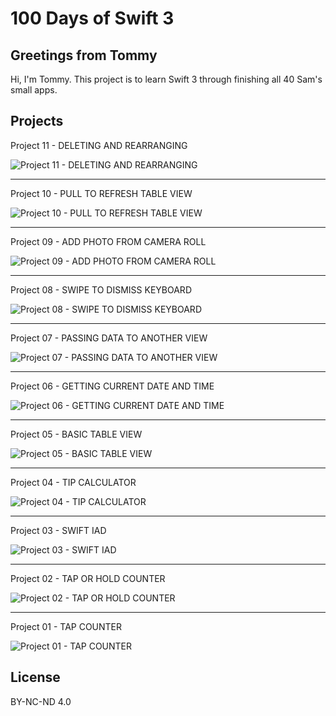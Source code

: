 # 100 Days of Swift 3

## Greetings from Tommy

Hi, I'm Tommy. This project is to learn Swift 3 through finishing all 40 Sam's small apps.

## Projects

Project 11 - DELETING AND REARRANGING

![Project 11 - DELETING AND REARRANGING](https://raw.githubusercontent.com/TommyLau/100-Days-of-Swift-3/master/images/project_11.gif)

-----

Project 10 - PULL TO REFRESH TABLE VIEW

![Project 10 - PULL TO REFRESH TABLE VIEW](https://raw.githubusercontent.com/TommyLau/100-Days-of-Swift-3/master/images/project_10.gif)

-----

Project 09 - ADD PHOTO FROM CAMERA ROLL

![Project 09 - ADD PHOTO FROM CAMERA ROLL](https://raw.githubusercontent.com/TommyLau/100-Days-of-Swift-3/master/images/project_09.gif)

-----

Project 08 - SWIPE TO DISMISS KEYBOARD

![Project 08 - SWIPE TO DISMISS KEYBOARD](https://raw.githubusercontent.com/TommyLau/100-Days-of-Swift-3/master/images/project_08.gif)

-----

Project 07 - PASSING DATA TO ANOTHER VIEW

![Project 07 - PASSING DATA TO ANOTHER VIEW](https://raw.githubusercontent.com/TommyLau/100-Days-of-Swift-3/master/images/project_07.gif)

-----

Project 06 - GETTING CURRENT DATE AND TIME

![Project 06 - GETTING CURRENT DATE AND TIME](https://raw.githubusercontent.com/TommyLau/100-Days-of-Swift-3/master/images/project_06.gif)

-----

Project 05 - BASIC TABLE VIEW

![Project 05 - BASIC TABLE VIEW](https://raw.githubusercontent.com/TommyLau/100-Days-of-Swift-3/master/images/project_05.png)

-----

Project 04 - TIP CALCULATOR

![Project 04 - TIP CALCULATOR](https://raw.githubusercontent.com/TommyLau/100-Days-of-Swift-3/master/images/project_04.gif)

-----

Project 03 - SWIFT IAD

![Project 03 - SWIFT IAD](https://raw.githubusercontent.com/TommyLau/100-Days-of-Swift-3/master/images/project_03.png)

-----

Project 02 - TAP OR HOLD COUNTER

![Project 02 - TAP OR HOLD COUNTER](https://raw.githubusercontent.com/TommyLau/100-Days-of-Swift-3/master/images/project_02.gif)

-----

Project 01 - TAP COUNTER

![Project 01 - TAP COUNTER](https://raw.githubusercontent.com/TommyLau/100-Days-of-Swift-3/master/images/project_01.gif)

## License

BY-NC-ND 4.0
